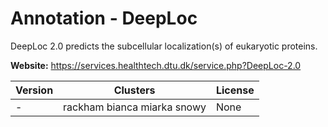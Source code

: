 # Annotation - DeepLoc

DeepLoc 2.0 predicts the subcellular localization(s) of eukaryotic proteins.



**Website:** <https://services.healthtech.dtu.dk/service.php?DeepLoc-2.0>

| Version | Clusters | License |
| ------- | -------- | ------- |
| - | rackham bianca miarka snowy | None |
